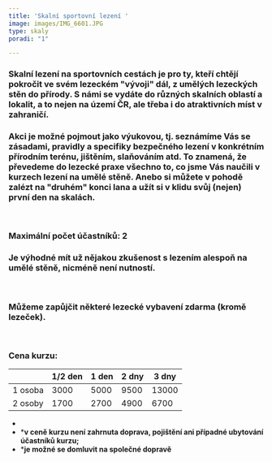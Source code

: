 ```yaml
---
title: 'Skalní sportovní lezení '
image: images/IMG_6601.JPG
type: skaly
poradi: "1"

---
```

### **Skalní lezení na sportovních cestách je pro ty, kteří chtějí pokročit ve svém lezeckém "vývoji" dál, z umělých lezeckých stěn do přírody. S námi se vydáte do různých skalních oblastí a lokalit, a to nejen na území ČR, ale třeba i do atraktivních míst v zahraničí.**

### **Akci je možné pojmout jako výukovou, tj. seznámíme Vás se zásadami, pravidly a specifiky bezpečného lezení v konkrétním přírodním terénu, jištěním, slaňováním atd. To znamená, že převedeme do lezecké praxe všechno to, co jsme Vás naučili v kurzech lezení na umělé stěně. Anebo si můžete v pohodě zalézt na "druhém" konci lana a užít si v klidu svůj (nejen) první den na skalách.**

 

### **Maximální počet účastníků: 2**

### **Je výhodné mít už nějakou zkušenost s lezením alespoň na umělé stěně, nicméně není nutností.**

 

### **Můžeme zapůjčit některé lezecké vybavení zdarma (kromě lezeček).**

 

### **Cena kurzu:**

|  | 1/2 den | 1 den | 2 dny | 3 dny |
| --- | --- | --- | --- | --- |
| 1 osoba | 3000 | 5000 | 9500 | 13000 |
| 2 osoby | 1700 | 2700 | 4900 | 6700 |

*  
* ***v ceně kurzu není zahrnuta doprava, pojištění ani případné ubytování účastníků kurzu;**
* ***je možné se domluvit na společné dopravě**